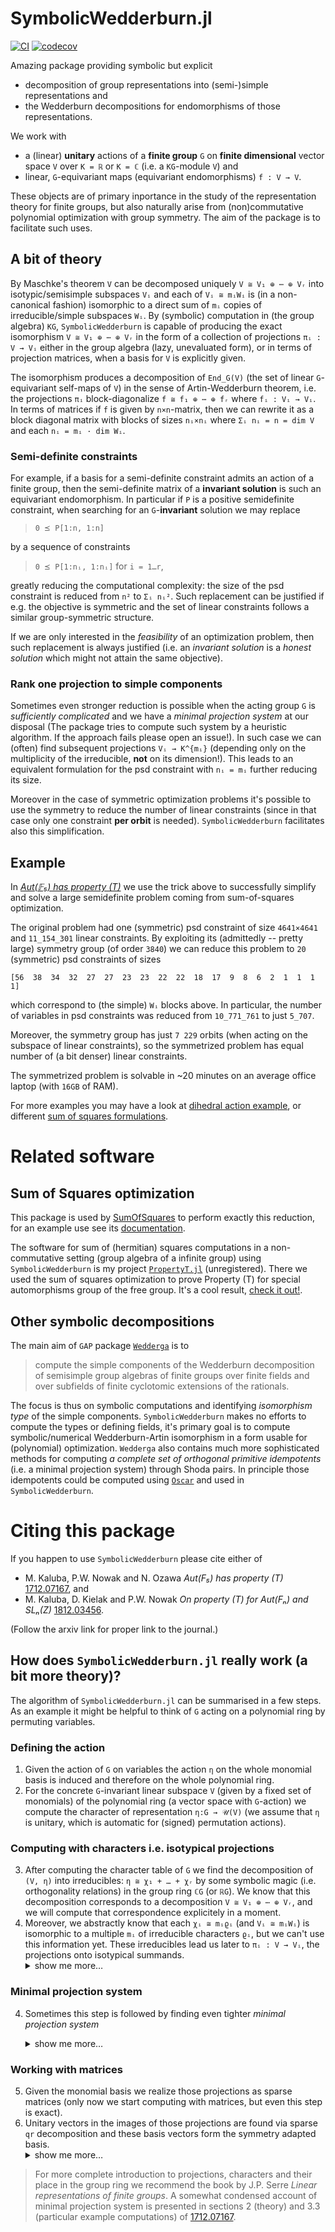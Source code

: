 # SymbolicWedderburn.jl
[![CI](https://github.com/kalmarek/SymbolicWedderburn.jl/actions/workflows/ci.yml/badge.svg)](https://github.com/kalmarek/SymbolicWedderburn.jl/actions/workflows/ci.yml)
[![codecov](https://codecov.io/gh/kalmarek/SymbolicWedderburn.jl/branch/master/graph/badge.svg)](https://codecov.io/gh/kalmarek/SymbolicWedderburn.jl)

Amazing package providing symbolic but explicit
* decomposition of group representations into (semi-)simple representations and
* the Wedderburn decompositions for endomorphisms of those representations.

We work with
* a (linear) **unitary** actions of a **finite group** `G` on **finite dimensional** vector space `V` over `K = ℝ` or `K = ℂ` (i.e. a `KG`-module `V`) and
* linear, `G`-equivariant maps (equivariant endomorphisms) `f : V → V`.

These objects are of primary inportance in the study of the representation theory for finite groups, but also naturally arise from (non)commutative polynomial optimization with group symmetry. The aim of the package is to facilitate such uses.

## A bit of theory
By Maschke's theorem `V` can be decomposed uniquely `V ≅ V₁ ⊕ ⋯ ⊕ Vᵣ` into isotypic/semisimple subspaces `Vᵢ` and each of `Vᵢ ≅ mᵢWᵢ` is (in a non-canonical fashion) isomorphic to a direct sum of `mᵢ` copies of irreducible/simple subspaces `Wᵢ`. By (symbolic) computation in (the group algebra) `KG`, `SymbolicWedderburn` is capable of producing the exact isomorphism `V ≅ V₁ ⊕ ⋯ ⊕ Vᵣ` in the form of a collection of projections `πᵢ : V → Vᵢ` either in the group algebra (lazy, unevaluated form), or in terms of projection matrices, when a basis for `V` is explicitly given.

The isomorphism produces a decomposition of `End_G(V)` (the set of linear `G`-equivariant self-maps of `V`) in the sense of Artin-Wedderburn theorem, i.e. the projections `πᵢ` block-diagonalize `f ≅ f₁ ⊕ ⋯ ⊕ fᵣ` where `fᵢ : Vᵢ → Vᵢ`. In terms of matrices if `f` is given by `n×n`-matrix, then we can rewrite it as a block diagonal matrix with blocks of sizes `nᵢ×nᵢ` where `Σᵢ nᵢ = n = dim V` and each `nᵢ = mᵢ · dim Wᵢ`.

### Semi-definite constraints
For example, if a basis for a semi-definite constraint admits an action of a finite group, then the semi-definite matrix of a **invariant solution** is such an equivariant endomorphism.
In particular if `P` is a positive semidefinite constraint, when searching for an `G`-**invariant** solution we may replace
> `0 ⪯ P[1:n, 1:n]`

by a sequence of constraints

> `0 ⪯ P[1:nᵢ, 1:nᵢ]` for `i = 1…r`,

greatly reducing the computational complexity: the size of the psd constraint is reduced from `n²` to `Σᵢ nᵢ²`. Such replacement can be justified if e.g. the objective is symmetric and the set of linear constraints follows a similar group-symmetric structure.

If we are only interested in the _feasibility_ of an optimization problem, then such replacement is always justified (i.e. an _invariant solution_ is a _honest solution_ which might not attain the same objective).

### Rank one projection to simple components

Sometimes even stronger reduction is possible when the acting group `G` is _sufficiently complicated_ and we have a _minimal projection system_ at our disposal (The package tries to compute such system by a heuristic algorithm. If the approach fails please open an issue!). In such case we can (often) find subsequent projections `Vᵢ → K^{mᵢ}` (depending only on the multiplicity of the irreducible, **not** on its dimension!). This leads to an equivalent formulation for the psd constraint with `nᵢ = mᵢ` further reducing its size.

Moreover in the case of symmetric optimization problems it's possible to use the symmetry to reduce the number of linear constraints (since in that case only one constraint **per orbit** is needed). `SymbolicWedderburn` facilitates also this simplification.

## Example

In [_Aut(𝔽₅) has property (T)_](https://arxiv.org/abs/1712.07167) we use the trick above to successfully simplify and solve a large semidefinite problem coming from sum-of-squares optimization.

The original problem had one (symmetric) psd constraint of size `4641×4641` and `11_154_301` linear constraints. By exploiting its (admittedly -- pretty large) symmetry group (of order `3840`) we can reduce this problem to `20` (symmetric) psd constraints of sizes
```
[56  38  34  32  27  27  23  23  22  22  18  17  9  8  6  2  1  1  1  1]
```
which correspond to (the simple) `Wᵢ` blocks above. In particular, the number of variables in psd constraints was reduced from `10_771_761` to just `5_707`.

Moreover, the symmetry group has just `7 229` orbits (when acting on the subspace of linear constraints), so the symmetrized problem has equal number of (a bit denser) linear constraints.

The symmetrized problem is solvable in ~20 minutes on an average office laptop (with `16GB` of RAM).

For more examples you may have a look at [dihedral action example](https://github.com/kalmarek/SymbolicWedderburn.jl/blob/master/examples/ex_robinson_form.jl), or different [sum of squares formulations](https://github.com/kalmarek/SymbolicWedderburn.jl/blob/master/examples/sos_problem.jl).

# Related software

## Sum of Squares optimization
This package is used by [SumOfSquares](https://github.com/jump-dev/SumOfSquares.jl) to perform exactly this reduction, for an example use see its [documentation](https://jump.dev/SumOfSquares.jl/latest/generated/Symmetry/dihedral_symmetry_of_the_robinson_form/).

The software for sum of (hermitian) squares computations in a non-commutative setting (group algebra of a infinite group) using `SymbolicWedderburn` is my project [`PropertyT.jl`](https://github.com/kalmarek/PropertyT.jl/) (unregistered). There we used the sum of squares optimization to prove Property (T) for special automorphisms group of the free group. It's a cool result, [check it out!](https://annals.math.princeton.edu/2021/193-2/p03).

## Other symbolic decompositions
The main aim of `GAP` package [`Wedderga`](https://www.gap-system.org/Manuals/pkg/wedderga/doc/chap0.html) is to

> compute the simple components of the Wedderburn decomposition of semisimple group algebras of finite groups over finite fields and over subfields of finite cyclotomic extensions of the rationals.

The focus is thus on symbolic computations and identifying _isomorphism type_ of the simple components.
`SymbolicWedderburn` makes no efforts to compute the types or defining fields,
it's primary goal is to compute symbolic/numerical Wedderburn-Artin isomorphism in a form usable for (polynomial) optimization. `Wedderga` also contains much more sophisticated methods for computing _a complete set of orthogonal primitive idempotents_ (i.e. a minimal projection system) through Shoda pairs.
In principle those idempotents could be computed using [`Oscar`](https://github.com/oscar-system/Oscar.jl) and used in `SymbolicWedderburn`.

# Citing this package
If you happen to use `SymbolicWedderburn` please cite either of
* M. Kaluba, P.W. Nowak and N. Ozawa *$Aut(F₅)$ has property (T)* [1712.07167](https://arxiv.org/abs/1712.07167), and
* M. Kaluba, D. Kielak and P.W. Nowak *On property (T) for $Aut(Fₙ)$ and $SLₙ(Z)$* [1812.03456](https://arxiv.org/abs/1812.03456).

(Follow the arxiv link for proper link to the journal.)

## How does `SymbolicWedderburn.jl` really work (a bit more theory)?

The algorithm of `SymbolicWedderburn.jl` can be summarised in a few steps. As an example it might be helpful to think of `G` acting on a polynomial ring by permuting variables.

### Defining the action

1. Given the action of `G` on variables the action `η` on the whole monomial basis is induced and therefore on the whole polynomial ring.
2. For the concrete `G`-invariant linear subspace `V` (given by a fixed set of monomials) of the polynomial ring (a vector space with `G`-action) we compute the character of representation `η:G → 𝒰(V)` (we assume that `η` is unitary, which is automatic for (signed) permutation actions).

### Computing with characters i.e. isotypical projections
3. After computing the character table of `G` we find the decomposition of `(V, η)` into irreducibles: `η ≅ χ₁ + … + χᵣ` by some symbolic magic (i.e. orthogonality relations) in the group ring `ℂG` (or `ℝG`). We know that this decomposition corresponds to a decomposition `V ≅ V₁ ⊕ ⋯ ⊕ Vᵣ`, and we will compute that correspondence explicitely in a moment.
4. Moreover, we abstractly know that each `χᵢ ≅ mᵢϱᵢ` (and `Vᵢ ≅ mᵢWᵢ`) is isomorphic to a multiple `mᵢ` of irreducible characters `ϱᵢ`, but we can't use this information yet. These irreducibles lead us later to `πᵢ : V → Vᵢ`, the projections onto isotypical summands. <details><summary>show me more…</summary>Our implementation of projections is matrix-free. Projections are just idempotent elements (`x² = x`) in the group algebra. In that sense the projection to an isotypical component is unique in `ℂG`, but not as `πᵢ = η(ϱᵢ)`, an element of `End_G((V, η))` i.e. as a matrix: a matrix representation of a projection already includes a choice of basis (think of the difference of a linear operator vs its matix).</details>

### Minimal projection system
4. Sometimes this step is followed by finding even tighter _minimal projection system_<details><summary>show me more…</summary>Finding tighter projections use a lemma of Schur.
   > **Lemma** (Schur) Over an algebraically closed field the commutant of a matrix algebra consist of matrices of a particularly simple form:
   > * direct sums of endomorphisms of isotypical subspaces (i.e. isotypical subspaces are orthogonal which gives us block structure for endomorphisms),
   > * within isotypical subspace (of character `ϱ`) the endomorphisms are of the form `M⊗Iₙ`, where `n = degree(ϱ)` and `M` is (square) of size `m = multiplicity(ϱ, η)`.

   Here the matrix algebra is the one defined by the image of `η` and the projections commute with those, so the conclusion is that reconstructing a single projection endomorphism corresponding to an irreducible `ϱ` requires only `m²` parameters (regardless of the degree of `ϱ`!)
   * For every irreducible character `ϱᵢ` we try to find a (non-central) projection `pᵢ` such that `ϱᵢ∘pᵢ(e) = k` is as small as possible (desirably just `1`), so that `η(ϱᵢ∘pᵢ) = πᵢ∘η(pᵢ)` and therefore `rank(πᵢ∘η(pᵢ)) = k`. We call those `{ϱᵢ∘pᵢ}_{ϱ ∈ Irr(G)}` a **minimal projection system**. Note: the existence and complexity of finding the system depends **on the group only**, not on the representation `η`, its associated action (and hence not on the dimension of `V`!).
   * Sometimes the system exists (symmetric, alternating groups etc.) sometimes it doesn’t (e.g. real representations of cyclic groups).
   * We employ a simple brute-force algorithm to search for `pᵢ` over all characteristic/alternating projections for small subgroups of `G`.</details>

### Working with matrices
5. Given the monomial basis we realize those projections as sparse matrices (only now we start computing with matrices, but even this step is exact).
6. Unitary vectors in the images of those projections are found via sparse `qr` decomposition and these basis vectors form the symmetry adapted basis.<details><summary>show me more…</summary>
The image (i.e. as a linear subspace) of the matrix projection is well defined; any (orthogonal) basis of the subspace would do; We just take the first few columns of the `Q` factor of sparse `qr` factorisation.</details>

> For more complete introduction to projections, characters and their place in the group ring we recommend the book by J.P. Serre _Linear representations of finite groups_.
> A somewhat condensed account of minimal projection system is presented in sections 2 (theory) and 3.3 (particular example computations) of [1712.07167](https://arxiv.org/abs/1712.07167).
